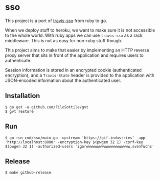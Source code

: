 # sso

This project is a port of [travis-sso](https://github.com/travis-ci/travis-sso) from ruby to go.

When we deploy stuff to heroku, we want to make sure it is not accessible to the whole world. With ruby apps we can use `travis-sso` as a rack middleware. This is not as easy for non-ruby stuff though.

This project aims to make that easier by implementing an HTTP reverse proxy server that sits in front of the application and requires users to authenticate.

Session information is stored in an encrypted cookie (authenticated encryption), and a `Travis-State` header is provided to the application with JSON-encoded information about the authenticated user.

## Installation

    $ go get -u github.com/FiloSottile/gvt
    $ gvt restore

## Run

    $ go run cmd/sso/main.go -upstream 'https://gif.industries' -app 'http://localhost:8080' -encryption-key $(pwgen 32 1) -csrf-key $(pwgen 32 1) -authorized-users 'igorwwwwwwwwwwwwwwwwwwww,svenfuchs'

## Release

    $ make github-release
